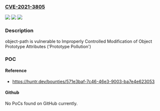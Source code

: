 ### [CVE-2021-3805](https://cve.mitre.org/cgi-bin/cvename.cgi?name=CVE-2021-3805)
![](https://img.shields.io/static/v1?label=Product&message=mariocasciaro%2Fobject-path&color=blue)
![](https://img.shields.io/static/v1?label=Version&message=%3C%200.11.8%20&color=brighgreen)
![](https://img.shields.io/static/v1?label=Vulnerability&message=CWE-1321%20Improperly%20Controlled%20Modification%20of%20Object%20Prototype%20Attributes%20('Prototype%20Pollution')&color=brighgreen)

### Description

object-path is vulnerable to Improperly Controlled Modification of Object Prototype Attributes ('Prototype Pollution')

### POC

#### Reference
- https://huntr.dev/bounties/571e3baf-7c46-46e3-9003-ba7e4e623053

#### Github
No PoCs found on GitHub currently.

